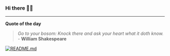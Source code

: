 ### Hi there 👋🏻


---

**Quote of the day**

> *Go to your bosom: Knock there and ask your heart what it doth know.* - **William Shakespeare** 

[![README.md](https://github.com/marcolovazzano/marcolovazzano/actions/workflows/readme.yml/badge.svg?branch=main)](https://github.com/marcolovazzano/marcolovazzano/actions/workflows/readme.yml)

